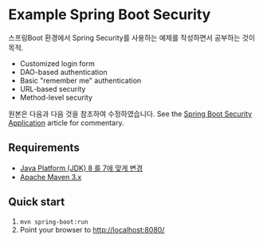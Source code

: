 Example Spring Boot Security
============================

스프링Boot 환경에서 Spring Security를 사용하는 예제를 작성하면서 공부하는 것이 목적.

* Customized login form
* DAO-based authentication
* Basic "remember me" authentication
* URL-based security
* Method-level security

원본은 다음과 다음 것을 참조하여 수정하였습니다. 
See the [Spring Boot Security Application](http://kielczewski.eu/2014/12/spring-boot-security-application/) article for
commentary.

Requirements
------------
* [Java Platform (JDK) 8 를 7에 맞게 변경](http://www.oracle.com/technetwork/java/javase/downloads/index.html)
* [Apache Maven 3.x](http://maven.apache.org/)

Quick start
-----------
1. `mvn spring-boot:run`
3. Point your browser to [http://localhost:8080/](http://localhost:8080/)

